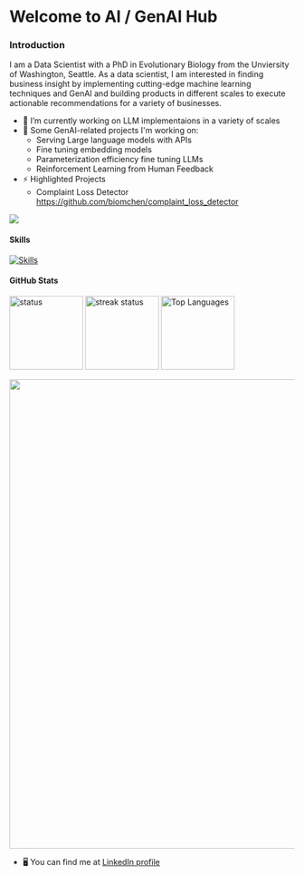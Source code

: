 # Welcome to AI / GenAI Hub

### Introduction
I am a Data Scientist with a PhD in Evolutionary Biology from the Unviersity of Washington, Seattle. As a data scientist, I am interested in finding business insight by implementing cutting-edge machine learning techniques and GenAI and building products in different scales to execute actionable recommendations for a variety of businesses.    

* 🔭 I’m currently working on LLM implementaions in a variety of scales
* 🧠 Some GenAI-related projects I'm working on:
  * Serving Large language models with APIs
  * Fine tuning embedding models
  * Parameterization efficiency fine tuning LLMs
  * Reinforcement Learning from Human Feedback
* ⚡ Highlighted Projects
  * Complaint Loss Detector https://github.com/biomchen/complaint_loss_detector

<a href="https://www.github.com/biomchen" target="_blank" rel="noreferrer"><img src="https://img.shields.io/github/followers/biomchen?logo=github&style=for-the-badge&color=3382ed&labelColor=1c1917" /></a>

#### Skills
[![Skills](https://skillicons.dev/icons?i=py,mysql,pytorch,aws,azure,gcp,jenkins,flask,fastapi,git,vscode,docker,django,r,linux)](https://skillicons.dev)

#### GitHub Stats
<p float="left">
 <div>
  <img src="https://github-readme-stats.vercel.app/api?username=biomchen&show_icons=true&hide=&count_private=true&title_color=3382ed&text_color=ffffff&icon_color=facc15&bg_color=1c1917&hide_border=true&show_icons=true" alt="status" height=130 />
  <img src="https://github-readme-streak-stats.herokuapp.com/?user=biomchen&stroke=ffffff&background=1c1917&ring=3382ed&fire=3382ed&currStreakNum=ffffff&currStreakLabel=3382ed&sideNums=ffffff&sideLabels=ffffff&dates=ffffff&hide_border=true" alt="streak status" height=130 />
  <img src="https://github-readme-stats.vercel.app/api/top-langs/?username=biomchen&langs_count=3&title_color=3382ed&text_color=ffffff&icon_color=facc15&bg_color=1c1917&hide_border=true&locale=en&custom_title=Top%20%Languages" alt="Top Languages" height=130 />
</p>
  
<img src="https://github-readme-activity-graph.vercel.app/graph?username=biomchen&theme=github" width=828 />

* 🖥️ You can find me at [LinkedIn profile](https://www.linkedin.com/in/mlchen/)  
